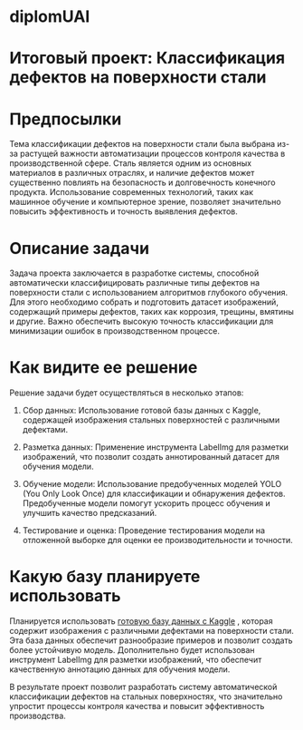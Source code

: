 # diplomUAI
# Итоговый проект: Классификация дефектов на поверхности стали

# Предпосылки

Тема классификации дефектов на поверхности стали была выбрана из-за растущей важности автоматизации процессов контроля качества в производственной сфере. Сталь является одним из основных материалов в различных отраслях, и наличие дефектов может существенно повлиять на безопасность и долговечность конечного продукта. Использование современных технологий, таких как машинное обучение и компьютерное зрение, позволяет значительно повысить эффективность и точность выявления дефектов.

# Описание задачи

Задача проекта заключается в разработке системы, способной автоматически классифицировать различные типы дефектов на поверхности стали с использованием алгоритмов глубокого обучения. Для этого необходимо собрать и подготовить датасет изображений, содержащий примеры дефектов, таких как коррозия, трещины, вмятины и другие. Важно обеспечить высокую точность классификации для минимизации ошибок в производственном процессе.

# Как видите ее решение

Решение задачи будет осуществляться в несколько этапов:

1. Сбор данных: Использование готовой базы данных с Kaggle, содержащей изображения стальных поверхностей с различными дефектами.

2. Разметка данных: Применение инструмента LabelImg для разметки изображений, что позволит создать аннотированный датасет для обучения модели.

3. Обучение модели: Использование предобученных моделей YOLO (You Only Look Once) для классификации и обнаружения дефектов. Предобученные модели помогут ускорить процесс обучения и улучшить качество предсказаний.

4. Тестирование и оценка: Проведение тестирования модели на отложенной выборке для оценки ее производительности и точности.

# Какую базу планируете использовать

Планируется использовать [готовую базу данных с Kaggle](https://www.kaggle.com/datasets/zhangyunsheng/defects-class-and-location) , которая содержит изображения с различными дефектами на поверхности стали. Эта база данных обеспечит разнообразие примеров и позволит создать более устойчивую модель. Дополнительно будет использован инструмент LabelImg для разметки изображений, что обеспечит качественную аннотацию данных для обучения модели.

В результате проект позволит разработать систему автоматической классификации дефектов на стальных поверхностях, что значительно упростит процессы контроля качества и повысит эффективность производства.
